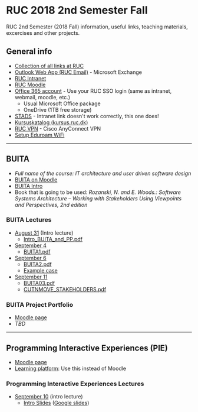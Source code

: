 # RUC 2018 2nd Semester Fall

RUC 2nd Semester (2018 Fall) information, useful links, teaching materials, excercises and other projects.

## General info

- [Collection of all links at RUC](https://portalino.ruc.dk/)
- [Outlook Web App (RUC Email)](https://owa.ruc.dk/) - Microsoft Exchange
- [RUC Intranet](https://intra.ruc.dk/)
- [RUC Moodle](https://moodle.ruc.dk)
- [Office 365 account](https://portal.office.com) - Use your RUC SSO login (same as intranet, webmail, moodle, etc.)
  - Usual Microsoft Office package
  - OneDrive (1TB free storage)
- [STADS](https://stadssb.ruc.dk/sb_stax/sb/) - Intranet link doesn't work correctly, this one does!
- [Kursuskatalog (kursus.ruc.dk)](http://kursus.ruc.dk/)
- [RUC VPN](https://intra.ruc.dk/index.php?id=23136&L=1) - Cisco AnyConnect VPN
- [Setup Eduroam WiFi](https://intra.ruc.dk/en/employees/services-to-employees/ruc-finance-it-technical-services/ruc-it/guides/internet-access/eduroam/)

---

## BUITA

- _Full name of the course: IT architecture and user driven software design_
- [BUITA on Moodle](https://moodle.ruc.dk/course/view.php?id=11116)
- [BUITA Intro](/BUITA/2018-08-31/Intro_BUITA_and_PP.pdf)
- Book that is going to be used: _Rozanski, N. and E. Woods.: Software Systems Architecture – Working with Stakeholders Using Viewpoints and Perspectives, 2nd edition_

### BUITA Lectures

- [August 31](/BUITA/2018-08-31) (Intro lecture)
  - [Intro_BUITA_and_PP.pdf](/BUITA/2018-08-31/Intro_BUITA_and_PP.pdf)
- [September 4](/BUITA/2018-09-04)
  - [BUITA1.pdf](/BUITA/2018-09-04/BUITA1.pdf)
- [September 6](/BUITA/2018-09-06)
  - [BUITA2.pdf](/BUITA/2018-09-06/BUITA2.pdf)
  - [Example case](/BUITA/2018-09-06/BUITA_CASE_CUTNMOVE.pdf)
- [September 11](/BUITA/2018-09-11)
  - [BUITA03.pdf](/BUITA/2018-09-11/BUITA03.pdf)
  - [CUTNMOVE_STAKEHOLDERS.pdf](/BUITA/2018-09-11/CUTNMOVE_STAKEHOLDERS.pdf)

### BUITA Project Portfolio

- [Moodle page](https://moodle.ruc.dk/course/view.php?id=10874)
- _TBD_

---

## Programming Interactive Experiences (PIE)

- [Moodle page](https://moodle.ruc.dk/course/view.php?id=11283)
- [Learning platform](https://learn.hobye.dk/courses/programming-interactive-experiences): Use this instead of Moodle

### Programming Interactive Experiences Lectures

- [September 10](/PIE/2018-09-10) (intro lecture)
  - [Intro Slides](/PIE/2018-09-10/00_PIE_Intro.pdf) ([Google slides](https://docs.google.com/presentation/d/1rE0DWs1Tf5f3D5RHTcf1MnFFJMg2xV39V9Y1pIxPGow/present?slide=id.p3))
